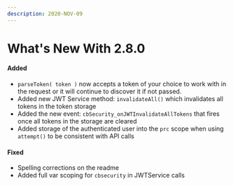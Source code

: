 ```yaml
---
description: 2020-NOV-09
---
```


# What's New With 2.8.0

#### Added

* `parseToken( token )` now accepts a token of your choice to work with in the request or it will continue to discover it if not passed.
* Added new JWT Service method: `invalidateAll()` which invalidates all tokens in the token storage
* Added the new event: `cbSecurity_onJWTInvalidateAllTokens` that fires once all tokens in the storage are cleared
* Added storage of the authenticated user into the `prc` scope when using `attempt()` to be consistent with API calls

#### Fixed

* Spelling corrections on the readme
* Added full var scoping for `cbsecurity` in JWTService calls

